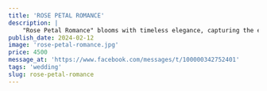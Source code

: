 ```yaml
---
title: 'ROSE PETAL ROMANCE'
description: |
    "Rose Petal Romance" blooms with timeless elegance, capturing the essence of love's tender embrace. Within this enchanting bouquet, velvety petals of red, pink, and ivory roses intertwine in a delicate dance of passion and affection. Each bloom exudes a sense of romance, whispering sweet promises of devotion and adoration. As the fragrance fills the air, it evokes memories of stolen glances and whispered confessions, weaving a tapestry of cherished moments. With its classic beauty and timeless allure, "Rose Petal Romance" is a celebration of love's enduring power to captivate the heart and soul.
publish_date: 2024-02-12
image: 'rose-petal-romance.jpg'
price: 4500
message_at: 'https://www.facebook.com/messages/t/100000342752401'
tags: 'wedding'
slug: rose-petal-romance
---
```

